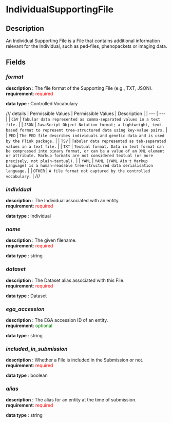 # IndividualSupportingFile

## Description
An Individual Supporting File is a File that contains additional information relevant for the Individual, such as ped-files, phenopackets or imaging data.

## Fields
### ***format***
**description** : The file format of the Supporting File (e.g., TXT, JSON).<br>
**requirement**: <span style="color: red;">required</span>

**data type** : Controlled Vocabulary <br>

/// details | Permissible Values
| Permissible Values | Description |
| --- | --- |
| `CSV` | `Tabular data represented as comma-separated values in a text file.` |
| `JSON` | `JavaScript Object Notation format; a lightweight, text-based format to represent tree-structured data using key-value pairs.` |
| `PED` | `The PED file describes individuals and genetic data and is used by the Plink package.` |
| `TSV` | `Tabular data represented as tab-separated values in a text file.` |
| `TXT` | `Textual format. Data in text format can be compressed into binary format, or can be a value of an XML element or attribute. Markup formats are not considered textual (or more precisely, not plain-textual).` |
| `YAML` | `YAML (YAML Ain't Markup Language) is a human-readable tree-structured data serialisation language.` |
| `OTHER` | `A file format not captured by the controlled vocabulary.` |
///

### ***individual***
**description** : The Individual associated with an entity.<br>
**requirement**: <span style="color: red;">required</span>

**data type** : Individual <br>
### ***name***
**description** : The given filename.<br>
**requirement**: <span style="color: red;">required</span>

**data type** : string <br>
### ***dataset***
**description** : The Dataset alias associated with this File.<br>
**requirement**: <span style="color: red;">required</span>

**data type** : Dataset <br>
### ***ega_accession***
**description** : The EGA accession ID of an entity.<br>
**requirement**: <span style="color: green;">optional</span>

**data type** : string <br>
### ***included_in_submission***
**description** : Whether a File is included in the Submission or not.<br>
**requirement**: <span style="color: red;">required</span>

**data type** : boolean <br>
### ***alias***
**description** : The alias for an entity at the time of submission.<br>
**requirement**: <span style="color: red;">required</span>

**data type** : string <br>
